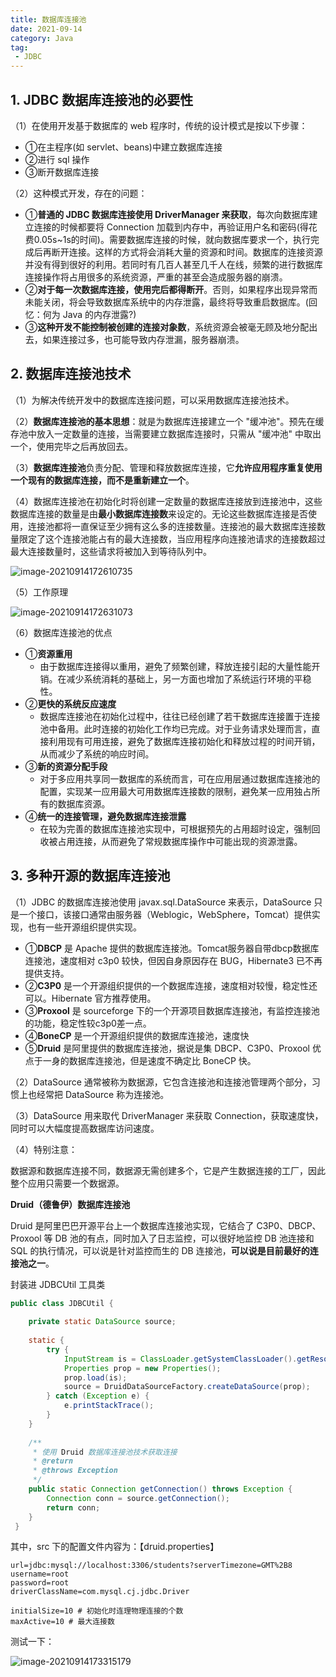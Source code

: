 ```yaml
---
title: 数据库连接池
date: 2021-09-14
category: Java
tag:
 - JDBC
---
```


## 1. JDBC 数据库连接池的必要性

（1）在使用开发基于数据库的 web 程序时，传统的设计模式是按以下步骤：

- ①在主程序(如 servlet、beans)中建立数据库连接
- ②进行 sql 操作
- ③断开数据库连接

（2）这种模式开发，存在的问题：

- ①**普通的 JDBC 数据库连接使用 DriverManager 来获取**，每次向数据库建立连接的时候都要将 Connection 加载到内存中，再验证用户名和密码(得花费0.05s~1s的时间)。需要数据库连接的时候，就向数据库要求一个，执行完成后再断开连接。这样的方式将会消耗大量的资源和时间。数据库的连接资源并没有得到很好的利用。若同时有几百人甚至几千人在线，频繁的进行数据库连接操作将占用很多的系统资源，严重的甚至会造成服务器的崩溃。
- ②**对于每一次数据库连接，使用完后都得断开**。否则，如果程序出现异常而未能关闭，将会导致数据库系统中的内存泄露，最终将导致重启数据库。(回忆：何为 Java 的内存泄露?)
- ③**这种开发不能控制被创建的连接对象数**，系统资源会被毫无顾及地分配出去，如果连接过多，也可能导致内存泄漏，服务器崩溃。

## 2. 数据库连接池技术

（1）为解决传统开发中的数据库连接问题，可以采用数据库连接池技术。

（2）**数据库连接池的基本思想**：就是为数据库连接建立一个 "缓冲池"。预先在缓存池中放入一定数量的连接，当需要建立数据库连接时，只需从 "缓冲池" 中取出一个，使用完毕之后再放回去。

（3）**数据库连接池**负责分配、管理和释放数据库连接，它**允许应用程序重复使用一个现有的数据库连接，而不是重新建立一个**。

（4）数据库连接池在初始化时将创建一定数量的数据库连接放到连接池中，这些数据库连接的数量是由**最小数据库连接数**来设定的。无论这些数据库连接是否使用，连接池都将一直保证至少拥有这么多的连接数量。连接池的最大数据库连接数量限定了这个连接池能占有的最大连接数，当应用程序向连接池请求的连接数超过最大连接数量时，这些请求将被加入到等待队列中。

![image-20210914172610735](https://pet-hkw.oss-cn-shenzhen.aliyuncs.com/image/new_blog_system/mysql/image-20210914172610735.png)

（5）工作原理

![image-20210914172631073](https://pet-hkw.oss-cn-shenzhen.aliyuncs.com/image/new_blog_system/mysql/image-20210914172631073.png)

（6）数据库连接池的优点

- ①**资源重用**
  - 由于数据库连接得以重用，避免了频繁创建，释放连接引起的大量性能开销。在减少系统消耗的基础上，另一方面也增加了系统运行环境的平稳性。
- ②**更快的系统反应速度**
  - 数据库连接池在初始化过程中，往往已经创建了若干数据库连接置于连接池中备用。此时连接的初始化工作均已完成。对于业务请求处理而言，直接利用现有可用连接，避免了数据库连接初始化和释放过程的时间开销，从而减少了系统的响应时间。
- ③**新的资源分配手段**
  - 对于多应用共享同一数据库的系统而言，可在应用层通过数据库连接池的配置，实现某一应用最大可用数据库连接数的限制，避免某一应用独占所有的数据库资源。
- ④**统一的连接管理，避免数据库连接泄露**
  - 在较为完善的数据库连接池实现中，可根据预先的占用超时设定，强制回收被占用连接，从而避免了常规数据库操作中可能出现的资源泄露。

## 3. 多种开源的数据库连接池

（1）JDBC 的数据库连接池使用 javax.sql.DataSource 来表示，DataSource 只是一个接口，该接口通常由服务器（Weblogic，WebSphere，Tomcat）提供实现，也有一些开源组织提供实现。

- ①**DBCP** 是 Apache 提供的数据库连接池。Tomcat服务器自带dbcp数据库连接池，速度相对 c3p0 较快，但因自身原因存在 BUG，Hibernate3 已不再提供支持。
- ②**C3P0** 是一个开源组织提供的一个数据库连接，速度相对较慢，稳定性还可以。Hibernate 官方推荐使用。
- ③**Proxool** 是 sourceforge 下的一个开源项目数据库连接池，有监控连接池的功能，稳定性较c3p0差一点。
- ④**BoneCP** 是一个开源组织提供的数据库连接池，速度快
- ⑤**Druid** 是阿里提供的数据库连接池，据说是集 DBCP、C3P0、Proxool 优点于一身的数据库连接池，但是速度不确定比 BoneCP 快。

（2）DataSource 通常被称为数据源，它包含连接池和连接池管理两个部分，习惯上也经常把 DataSource 称为连接池。

（3）DataSource 用来取代 DriverManager 来获取 Connection，获取速度快，同时可以大幅度提高数据库访问速度。

（4）特别注意：

数据源和数据库连接不同，数据源无需创建多个，它是产生数据连接的工厂，因此整个应用只需要一个数据源。



**Druid（德鲁伊）数据库连接池**

Druid 是阿里巴巴开源平台上一个数据库连接池实现，它结合了 C3P0、DBCP、Proxool 等 DB 池的有点，同时加入了日志监控，可以很好地监控 DB 池连接和 SQL 的执行情况，可以说是针对监控而生的 DB 连接池，**可以说是目前最好的连接池之一**。

封装进 JDBCUtil 工具类

```java
public class JDBCUtil {
	
	private static DataSource source;
	
	static {
		try {
			InputStream is = ClassLoader.getSystemClassLoader().getResourceAsStream("druid.properties");
			Properties prop = new Properties();
			prop.load(is);
			source = DruidDataSourceFactory.createDataSource(prop);
		} catch (Exception e) {
			e.printStackTrace();
		}
	}
	
	/**
	 * 使用 Druid 数据库连接池技术获取连接
	 * @return
	 * @throws Exception
	 */
	public static Connection getConnection() throws Exception {
		Connection conn = source.getConnection();
		return conn;
	}
 }
```

其中，src 下的配置文件内容为：【druid.properties】

```properties
url=jdbc:mysql://localhost:3306/students?serverTimezone=GMT%2B8
username=root
password=root
driverClassName=com.mysql.cj.jdbc.Driver

initialSize=10 # 初始化时连理物理连接的个数
maxActive=10 # 最大连接数
```

测试一下：

![image-20210914173315179](https://pet-hkw.oss-cn-shenzhen.aliyuncs.com/image/new_blog_system/mysql/image-20210914173315179.png)